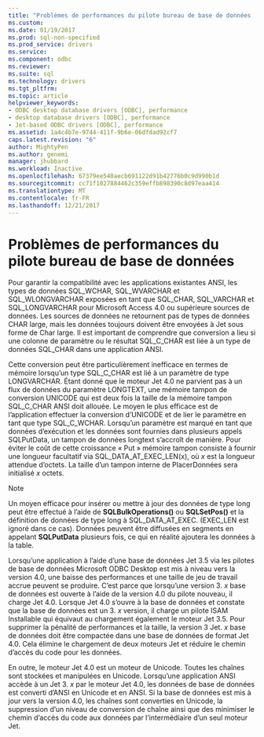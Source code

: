 ```yaml
---
title: "Problèmes de performances du pilote bureau de base de données | Documents Microsoft"
ms.custom: 
ms.date: 01/19/2017
ms.prod: sql-non-specified
ms.prod_service: drivers
ms.service: 
ms.component: odbc
ms.reviewer: 
ms.suite: sql
ms.technology: drivers
ms.tgt_pltfrm: 
ms.topic: article
helpviewer_keywords:
- ODBC desktop database drivers [ODBC], performance
- desktop database drivers [ODBC], performance
- Jet-based ODBC drivers [ODBC], performance
ms.assetid: 1a4c4b7e-9744-411f-9b6e-06dfdad92cf7
caps.latest.revision: "6"
author: MightyPen
ms.author: genemi
manager: jhubbard
ms.workload: Inactive
ms.openlocfilehash: 67379ee540aecb691122d91b42776b0c9d990b1d
ms.sourcegitcommit: cc71f1027884462c359effb898390c8d97eaa414
ms.translationtype: MT
ms.contentlocale: fr-FR
ms.lasthandoff: 12/21/2017
---
```

# <a name="desktop-database-driver-performance-issues"></a>Problèmes de performances du pilote bureau de base de données
Pour garantir la compatibilité avec les applications existantes ANSI, les types de données SQL_WCHAR, SQL_WVARCHAR et SQL_WLONGVARCHAR exposées en tant que SQL_CHAR, SQL_VARCHAR et SQL_LONGVARCHAR pour Microsoft Access 4.0 ou supérieure sources de données. Les sources de données ne retournent pas de types de données CHAR large, mais les données toujours doivent être envoyées à Jet sous forme de Char large. Il est important de comprendre que conversion a lieu si une colonne de paramètre ou le résultat SQL_C_CHAR est liée à un type de données SQL_CHAR dans une application ANSI.  
  
 Cette conversion peut être particulièrement inefficace en termes de mémoire lorsqu’un type SQL_C_CHAR est lié à un paramètre de type LONGVARCHAR. Étant donné que le moteur Jet 4.0 ne parvient pas à un flux de données du paramètre LONGTEXT, une mémoire tampon de conversion UNICODE qui est deux fois la taille de la mémoire tampon SQL_C_CHAR ANSI doit allouée. Le moyen le plus efficace est de l’application effectuer la conversion d’UNICODE et de lier le paramètre en tant que type SQL_C_WCHAR. Lorsqu’un paramètre est marqué en tant que données d’exécution et les données sont fournies dans plusieurs appels SQLPutData, un tampon de données longtext s’accroît de manière. Pour éviter le coût de cette croissance « Put » mémoire tampon consiste à fournir une longueur facultatif via SQL_DATA_AT_EXEC_LEN(x), où *x* est la longueur attendue d’octets. La taille d’un tampon interne de PlacerDonnées sera initialisé *x* octets.  
  
> [!NOTE]  
>  Un moyen efficace pour insérer ou mettre à jour des données de type long peut être effectué à l’aide de **SQLBulkOperations()** ou **SQLSetPos()** et la définition de données de type long à SQL_DATA_AT_EXEC. (EXEC_LEN est ignoré dans ce cas). Données peuvent être diffusées en segments en appelant **SQLPutData** plusieurs fois, ce qui en réalité ajoutera les données à la table.  
  
 Lorsqu’une application à l’aide d’une base de données Jet 3.5 via les pilotes de base de données Microsoft ODBC Desktop est mis à niveau vers la version 4.0, une baisse des performances et une taille de jeu de travail accrue peuvent se produire. C’est parce que lorsqu’une version 3. *x* base de données est ouverte à l’aide de la version 4.0 du pilote nouveau, il charge Jet 4.0. Lorsque Jet 4.0 s’ouvre à la base de données et constate que la base de données est un 3. *x* version, il charge un pilote ISAM Installable qui équivaut au chargement également le moteur Jet 3.5. Pour supprimer la pénalité de performances et la taille, la version 3 Jet. *x* base de données doit être compactée dans une base de données de format Jet 4.0. Cela élimine le chargement de deux moteurs Jet et réduire le chemin d’accès du code pour les données.  
  
 En outre, le moteur Jet 4.0 est un moteur de Unicode. Toutes les chaînes sont stockées et manipulées en Unicode. Lorsqu’une application ANSI accède à un Jet 3. *x* par le moteur Jet 4.0, les données de base de données est converti d’ANSI en Unicode et en ANSI. Si la base de données est mis à jour vers la version 4.0, les chaînes sont converties en Unicode, la suppression d’un niveau de conversion de chaîne ainsi que des minimiser le chemin d’accès du code aux données par l’intermédiaire d’un seul moteur Jet.
